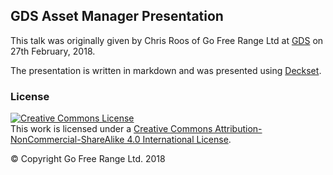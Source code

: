 ## GDS Asset Manager Presentation

This talk was originally given by Chris Roos of Go Free Range Ltd at [GDS][gds] on 27th February, 2018.

The presentation is written in markdown and was presented using [Deckset][deckset].

### License

<a rel="license" href="http://creativecommons.org/licenses/by-nc-sa/4.0/">
  <img alt="Creative Commons License" style="border-width:0" src="https://i.creativecommons.org/l/by-nc-sa/4.0/88x31.png" />
</a>
<br />
This work is licensed under a <a rel="license" href="http://creativecommons.org/licenses/by-nc-sa/4.0/">Creative Commons Attribution-NonCommercial-ShareAlike 4.0 International License</a>.

&copy; Copyright Go Free Range Ltd. 2018

[deckset]: https://www.decksetapp.com/
[gds]: https://gds.blog.gov.uk/

